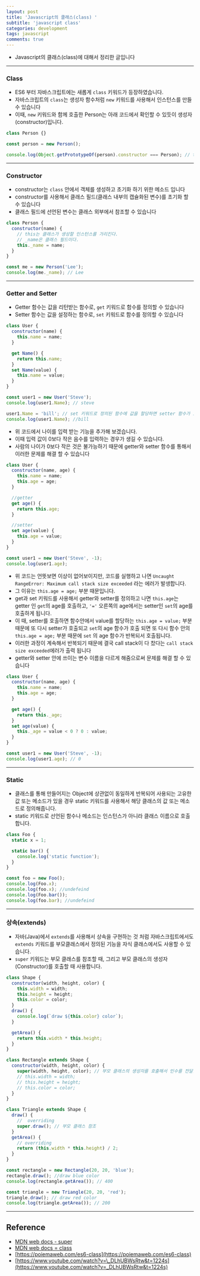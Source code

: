 ```yaml
---
layout: post
title: 'Javascript의 클래스(class) '
subtitle: 'javascript class'
categories: development
tags: javascript
comments: true
---
```


- Javascript의 클래스(class)에 대해서 정리한 글입니다

---

### Class

- ES6 부터 자바스크립트에는 새롭게 `class` 키워드가 등장하였습니다.
- 자바스크립트의 `class`는 생성자 함수처럼 `new` 키워드를 사용해서 인스턴스를 만들 수 있습니다
- 이때, `new` 키워드와 함께 호출한 Person는 아래 코드에서 확인할 수 있듯이 생성자(constructor)입니다.

```javascript
class Person {}

const person = new Person();

console.log(Object.getPrototypeOf(person).constructor === Person); // true
```

---

### Constructor

- constructor는 `class` 안에서 객체를 생성하고 초기화 하기 위한 메소드 입니다
- constructor를 사용해서 클래스 필드(클래스 내부의 캡슐화된 변수)를 초기화 할 수 있습니다
- 클래스 필드에 선언된 변수는 클래스 외부에서 참조할 수 있습니다

```javascript
class Person {
  constructor(name) {
    // this는 클래스가 생성할 인스턴스를 가리킨다.
    // _name은 클래스 필드이다.
    this._name = name;
  }
}

const me = new Person('Lee');
console.log(me._name); // Lee
```

---

### Getter and Setter

- Getter 함수는 값을 리턴받는 함수로, `get` 키워드로 함수를 정의할 수 있습니다
- Setter 함수는 값을 설정하는 함수로, `set` 키워드로 함수를 정의할 수 있습니다

```javascript
class User {
  constructor(name) {
    this.name = name;
  }

  get Name() {
    return this.name;
  }
  set Name(value) {
    this.name = value;
  }
}

const user1 = new User('Steve');
console.log(user1.Name); // steve

user1.Name = 'bill'; // set 키워드로 정의된 함수에 값을 할당하면 setter 함수가 호출된다
console.log(user1.Name); //bill
```

- 위 코드에서 나이를 입력 받는 기능을 추가해 보겠습니다.
- 이때 입력 값이 0보다 작은 음수를 입력하는 경우가 생길 수 있습니다.
- 사람의 나이가 0보다 작은 것은 불가능하기 때문에 getter와 setter 함수를 통해서 이러한 문제를 해결 할 수 있습니다

```javascript
class User {
  constructor(name, age) {
    this.name = name;
    this.age = age;
  }

  //getter
  get age() {
    return this.age;
  }

  //setter
  set age(value) {
    this.age = value;
  }
}

const user1 = new User('Steve', -1);
console.log(user1.age);
```

- 위 코드는 언뜻보면 이상이 없어보이지만, 코드를 실행하고 나면 `Uncaught RangeError: Maximum call stack size exceeded` 라는 에러가 발생합니다.
- 그 이유는 `this.age = age;` 부분 때문입니다.
- get과 set 키워드를 사용해서 getter와 setter를 정의하고 나면 `this.age`는 getter 인 `get`의 age를 호출하고, `'='` 오른쪽의 age에서는 setter인 `set`의 age를 호출하게 됩니다.
- 이 때, setter를 호출하면 함수안에서 value를 할당하는 `this.age = value;` 부분 때문에 또 다시 setter가 호출되고 `set`의 age 함수가 호출 되면 또 다시 함수 안의 `this.age = age;` 부분 때문에 `set` 의 age 함수가 반복되서 호출됩니다.
- 이러한 과정이 계속해서 반복되기 때문에 결국 call stack이 다 찼다는 `call stack size exceeded`에러가 출력 됩니다
- getter와 setter 안에 쓰이는 변수 이름을 다르게 해줌으로써 문제를 해결 할 수 있습니다

```javascript
class User {
  constructor(name, age) {
    this.name = name;
    this.age = age;
  }

  get age() {
    return this._age;
  }
  set age(value) {
    this._age = value < 0 ? 0 : value;
  }
}

const user1 = new User('Steve', -1);
console.log(user1.age); // 0
```

---

### Static

- 클래스를 통해 만들어지는 Object에 상관없이 동일하게 반복되어 사용되는 고유한 값 또는 메소드가 있을 경우 static 키워드를 사용해서 해당 클래스의 값 또는 메소드로 정의해줍니다.
- static 키워드로 선언된 함수나 메소드는 인스턴스가 아니라 클래스 이름으로 호출합니다.

```javascript
class Foo {
  static x = 1;

  static bar() {
    console.log('static function');
  }
}

const foo = new Foo();
console.log(Foo.x);
console.log(foo.x); //undefeind
console.log(Foo.bar());
console.log(foo.bar); //undefeind
```

---

### 상속(extends)

- 자바(Java)에서 `extends`를 사용해서 상속을 구현하는 것 처럼 자바스크립트에서도 `extends` 키워드를 부모클래스에서 정의된 기능을 자식 클래스에서도 사용할 수 있습니다.
- `super` 키워드는 부모 클래스를 참조할 때, 그리고 부모 클래스의 생성자(Constructor)를 호출할 때 사용합니다.

```javascript
class Shape {
  constructor(width, height, color) {
    this.width = width;
    this.height = height;
    this.color = color;
  }
  draw() {
    console.log(`draw ${this.color} color`);
  }

  getArea() {
    return this.width * this.height;
  }
}

class Rectangle extends Shape {
  constructor(width, height, color) {
    super(width, height, color); // 부모 클래스의 생성자를 호출해서 인수를 전달한다
    // this.width = width;
    // this.height = height;
    // this.color = color;
  }
}

class Triangle extends Shape {
  draw() {
    //  overriding
    super.draw(); // 부모 클래스 참조
  }
  getArea() {
    // overriding
    return (this.width * this.height) / 2;
  }
}

const rectangle = new Rectangle(20, 20, 'blue');
rectangle.draw(); //draw blue color
console.log(rectangle.getArea()); // 400

const triangle = new Triangle(20, 20, 'red');
triangle.draw(); // draw red color
console.log(triangle.getArea()); // 200
```

---

## Reference

- [MDN web docs - super](https://developer.mozilla.org/ko/docs/Web/JavaScript/Reference/Operators/super)
- [MDN web docs = class](https://developer.mozilla.org/ko/docs/Web/JavaScript/Reference/Classes)
- [https://poiemaweb.com/es6-class](https://poiemaweb.com/es6-class)
- [https://www.youtube.com/watch?v=\_DLhUBWsRtw&t=1224s](https://www.youtube.com/watch?v=_DLhUBWsRtw&t=1224s)
